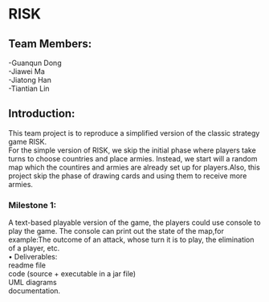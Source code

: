 # RISK

## Team Members:
-Guanqun Dong  
-Jiawei Ma  
-Jiatong Han  
-Tiantian Lin  

## Introduction:
This team project is to reproduce a simplified version of the classic strategy game RISK.  
For the simple version of RISK, we skip the initial phase where players take turns to choose countries and place armies. Instead, we start will a random map which the countires and armies are already set up for players.Also, this project skip the phase of drawing cards and using them to receive more armies.

### Milestone 1:
A text-based playable version of the game, the players could use console to play the game. The console can print out the state of the map,for example:The outcome of an attack, whose turn it is to play, the elimination of a player, etc.   
• Deliverables:   
readme file   
code (source + executable in a jar file)   
UML diagrams   
documentation. 
